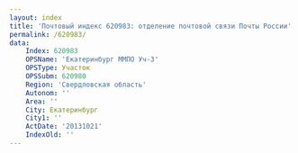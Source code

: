 ```yaml
---
layout: index
title: 'Почтовый индекс 620983: отделение почтовой связи Почты России'
permalink: /620983/
data:
    Index: 620983
    OPSName: 'Екатеринбург ММПО Уч-3'
    OPSType: Участок
    OPSSubm: 620980
    Region: 'Свердловская область'
    Autonom: ''
    Area: ''
    City: Екатеринбург
    City1: ''
    ActDate: '20131021'
    IndexOld: ''
---
```

